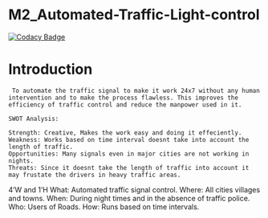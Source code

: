 # M2_Automated-Traffic-Light-control

[![Codacy Badge](https://app.codacy.com/project/badge/Grade/b5cfc0803f194e3bb7eb10e6a7a1c03d)](https://www.codacy.com/gh/MNVS10/M2_Automated-Traffic-Light-control/dashboard?utm_source=github.com&amp;utm_medium=referral&amp;utm_content=MNVS10/M2_Automated-Traffic-Light-control&amp;utm_campaign=Badge_Grade)



# Introduction #
	 To automate the traffic signal to make it work 24x7 without any human intervention and to make the process flawless. This improves the efficiency of traffic control and reduce the manpower used in it.

    SWOT Analysis:
	
	Strength: Creative, Makes the work easy and doing it effeciently.
	Weakness: Works based on time interval doesnt take into account the length of traffic.
	Opportunities: Many signals even in major cities are not working in nights.
	Threats: Since it doesnt take the length of traffic into account it may frustate the drivers in heavy traffic areas.

4’W and 1’H
What: Automated traffic signal control.
Where: All cities villages and towns.
When: During night times and in the absence of traffic police.
Who: Users of Roads.
How: Runs based on time intervals.
